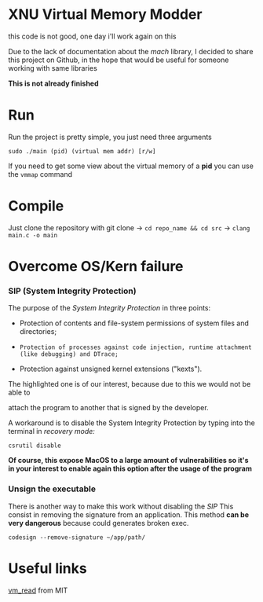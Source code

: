 
  

# XNU Virtual Memory Modder

  this code is not good, one day i'll work again on this 

Due to the lack of documentation about the _mach_ library, I decided to share this project on Github, in the hope that would be useful for someone working with same libraries

  

  

**This is not already finished**

  

# Run

  
  

Run the project is pretty simple, you just need three arguments

  
  

```sudo ./main (pid) (virtual mem addr) [r/w]```

  
  

If you need to get some view about the virtual memory of a **pid** you can use the ```vmmap``` command

  

# Compile

  

  

Just clone the repository with git clone -> ```cd repo_name && cd src``` -> ```clang main.c -o main```

  
# Overcome OS/Kern failure


### SIP (System Integrity Protection)

  

The purpose of the _System Integrity Protection_ in three points:

  

- Protection of contents and file-system permissions of system files and directories;

- ```Protection of processes against code injection, runtime attachment (like debugging) and DTrace;```

  

- Protection against unsigned kernel extensions ("kexts").

  

The highlighted one is of our interest, because due to this we would not be able to

attach the program to another that is signed by the developer.

  

A workaround is to disable the System Integrity Protection by typing into the terminal in _recovery mode:_

```csrutil disable```

  

**Of course, this expose MacOS to a large amount of vulnerabilities so it's in your interest to enable again this option after the usage of the program**

### Unsign the executable  

There is another way to make this work without disabling the _SIP_
This consist in removing the signature from an application. This method **can be very dangerous** because could generates broken exec.

```codesign --remove-signature ~/app/path/```

# Useful links

  

[vm_read](http://web.mit.edu/darwin/src/modules/xnu/osfmk/man/vm_read.html) from MIT
